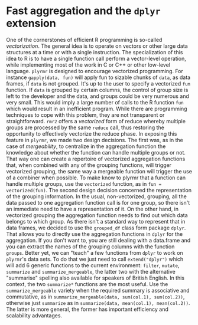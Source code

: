 # Fast aggregation and the `dplyr` extension


One of the cornerstones of efficient R programming is so-called *vectorization*. The general idea is to operate on vectors or other large data structures at a time or with a single instruction. The specialization of this idea to R is to have a single function call perform a vector-level operation, while implementing most of the work in C or C++ or other low-level language. `plyrmr` is designed to encourage vectorized programming. For instance `gapply(data, fun)` will apply fun to sizable chunks of `data`, as data frames, if `data` is not grouped. It's up to the user to specify a vectorized `fun` function. If `data` is grouped by certain columns, the control of group size is left to the developer and the data, and groups could be very numerous and very small. This would imply a large number of calls to the R function `fun` which would result in an inefficient program. While there are programming techniques to cope with this problem, they are not transparent or straightforward. `rmr2` offers a *vectorized* form of reduce whereby multiple groups are processed by the same `reduce` call, thus restoring the opportunity to effectively vectorize the reduce phase. In exposing this feature in `plyrmr`, we made two design decisions. The first was, as in the case of *mergeability*, to centralize in the aggregation function the knowledge about whether the function can handle multiple groups or not. That way one can create a repertoire of vectorized aggregation functions that, when combined with any of the grouping functions, will trigger vectorized grouping, the same way a mergeable function will trigger the use of a combiner when possible. To make know to plyrmr that a function can handle multiple groups, use the `vectorized` function, as in `fun = vectorized(fun)`. The second design decision concerned the representation of the grouping information. In the usual, non-vectorized, grouping, all the data passed to one aggregation function call is for one group, so there isn't an immediate need to have a representation of it. On the other hand, in vectorized grouping the aggregation function needs to find out which data belongs to which group. As there isn't a standard way to represent that in data frames, we decided to use the `grouped_df` class form package `dplyr`. That allows you to directly use the aggregation functions in `dplyr` for the aggregation. If you don't want to,  you are still dealing with a data.frame and you can extract the names of the grouping columns with the function `groups`. Better yet, we can "teach" a few functions from `dplyr` to work on `plyrmr`'s data sets. To do that we just need to call `extend("dplyr")` which will add 6 generic functions to the current environment: `filter`, `mutate`, `summarize` and `summarize_mergeable`, the latter two with the alternative "summarise" spelling also available for speakers of British English. In this context, the two `summarize*` functions are the most useful. Use the `summarize_mergeable` variety when the required summary is associative and commutative, as in `summarize_mergeable(data, sum(col.1), sum(col.2))`, otherwise just `summarize` as in `summarize(data, mean(col.1), mean(col.2))`. The latter is more general, the former has important efficiency and scalability advantages.


